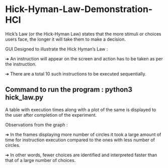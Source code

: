 # Hick-Hyman-Law-Demonstration-HCI

Hick’s Law (or the Hick-Hyman Law) states that the more stimuli or choices users face, the
longer it will take them to make a decision.

GUI Designed to illustrate the Hick Hyman’s Law :

➔ An instruction will appear on the screen and action has to be taken as per the instruction.

➔ There are a total 10 such instructions to be executed sequentially.

## Command to run the program : python3 hick_law.py

A table with execution times along with a plot of the same is displayed to the user after completion
of the experiment.

Observations from the graph :

➔ In the frames displaying more number of circles it took a large amount of time for
instruction execution compared to the ones with less number of circles.

➔ In other words, fewer choices are identified and interpreted faster than that of a large
number of choices.
